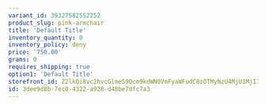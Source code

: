 ```yaml
---
variant_id: 39327582552252
product_slug: pink-armchair
title: 'Default Title'
inventory_quantity: 0
inventory_policy: deny
price: '750.00'
grams: 0
requires_shipping: true
option1: 'Default Title'
storefront_id: Z2lkOi8vc2hvcGlmeS9Qcm9kdWN0VmFyaWFudC8zOTMyNzU4MjU1MjI1Mg==
id: 3dee9d8b-7ec0-4322-a928-d48be7dfc7a3
---
```

